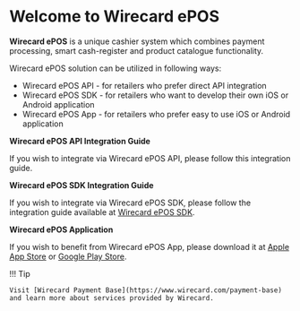 # Welcome to Wirecard ePOS

**Wirecard ePOS** is a unique cashier system which combines payment processing, smart cash-register and product catalogue functionality.

Wirecard ePOS solution can be utilized in following ways:

- Wirecard ePOS API - for retailers who prefer direct API integration
- Wirecard ePOS SDK - for retailers who want to develop their own iOS or Android application
- Wirecard ePOS App - for retailers who prefer easy to use iOS or Android application

**Wirecard ePOS API Integration Guide**

If you wish to integrate via Wirecard ePOS API, please follow this integration guide.

**Wirecard ePOS SDK Integration Guide**

If you wish to integrate via Wirecard ePOS SDK, please follow the integration guide available at 
 [Wirecard ePOS SDK](https://wirecardmobileservices.github.io/Wirecard-ePOS-Developer/).

**Wirecard ePOS Application**

If you wish to benefit from Wirecard ePOS App, please download it at [Apple App Store](https://itunes.apple.com/us/app/wirecard-epos-mobile-checkout/id1314403081) 
or [Google Play Store](https://play.google.com/store/apps/details?id=de.wirecard.epos).

!!! Tip
    
    Visit [Wirecard Payment Base](https://www.wirecard.com/payment-base) and learn more about services provided by Wirecard.